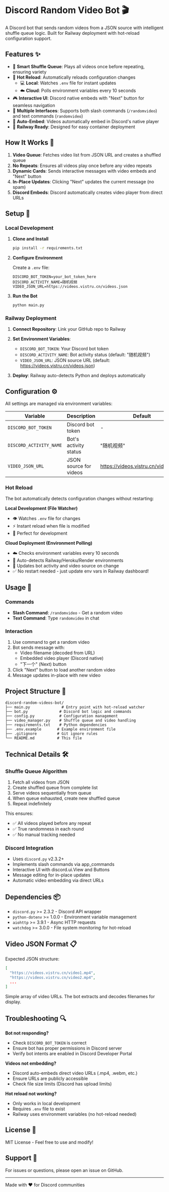# Discord Random Video Bot 🎬

A Discord bot that sends random videos from a JSON source with intelligent shuffle queue logic. Built for Railway deployment with hot-reload configuration support.

## Features ✨

- 🎲 **Smart Shuffle Queue**: Plays all videos once before repeating, ensuring variety
- 🔄 **Hot Reload**: Automatically reloads configuration changes
  - 💻 **Local**: Watches `.env` file for instant updates
  - ☁️ **Cloud**: Polls environment variables every 10 seconds
- 🎮 **Interactive UI**: Discord native embeds with "Next" button for seamless navigation
- 📱 **Multiple Interfaces**: Supports both slash commands (`/randomvideo`) and text commands (`randomvideo`)
- 🎯 **Auto-Embed**: Videos automatically embed in Discord's native player
- 🚀 **Railway Ready**: Designed for easy container deployment

## How It Works 🔧

1. **Video Queue**: Fetches video list from JSON URL and creates a shuffled queue
2. **No Repeats**: Ensures all videos play once before any video repeats
3. **Dynamic Cards**: Sends interactive messages with video embeds and "Next" button
4. **In-Place Updates**: Clicking "Next" updates the current message (no spam)
5. **Discord Embeds**: Discord automatically creates video player from direct URLs

## Setup 🚀

### Local Development

1. **Clone and Install**
   ```bash
   pip install -r requirements.txt
   ```

2. **Configure Environment**

   Create a `.env` file:
   ```env
   DISCORD_BOT_TOKEN=your_bot_token_here
   DISCORD_ACTIVITY_NAME=随机视频
   VIDEO_JSON_URL=https://videos.vistru.cn/videos.json
   ```

3. **Run the Bot**
   ```bash
   python main.py
   ```

### Railway Deployment

1. **Connect Repository**: Link your GitHub repo to Railway

2. **Set Environment Variables**:
   - `DISCORD_BOT_TOKEN`: Your Discord bot token
   - `DISCORD_ACTIVITY_NAME`: Bot activity status (default: "随机视频")
   - `VIDEO_JSON_URL`: JSON source URL (default: https://videos.vistru.cn/videos.json)

3. **Deploy**: Railway auto-detects Python and deploys automatically

## Configuration ⚙️

All settings are managed via environment variables:

| Variable | Description | Default | Required |
|----------|-------------|---------|----------|
| `DISCORD_BOT_TOKEN` | Discord bot token | - | ✅ Yes |
| `DISCORD_ACTIVITY_NAME` | Bot's activity status | "随机视频" | ❌ No |
| `VIDEO_JSON_URL` | JSON source for videos | https://videos.vistru.cn/videos.json | ❌ No |

### Hot Reload

The bot automatically detects configuration changes without restarting:

**Local Development (File Watcher)**
- 👁️ Watches `.env` file for changes
- ⚡ Instant reload when file is modified
- 🔧 Perfect for development

**Cloud Deployment (Environment Polling)**
- ☁️ Checks environment variables every 10 seconds
- 🔄 Auto-detects Railway/Heroku/Render environments
- 🎯 Updates bot activity and video source on change
- ✅ No restart needed - just update env vars in Railway dashboard!

## Usage 📖

### Commands

- **Slash Command**: `/randomvideo` - Get a random video
- **Text Command**: Type `randomvideo` in chat

### Interaction

1. Use command to get a random video
2. Bot sends message with:
   - Video filename (decoded from URL)
   - Embedded video player (Discord native)
   - "下一个" (Next) button
3. Click "Next" button to load another random video
4. Message updates in-place with new video

## Project Structure 📁

```
discord-random-videos-bot/
├── main.py              # Entry point with hot-reload watcher
├── bot.py              # Discord bot logic and commands
├── config.py           # Configuration management
├── video_manager.py    # Shuffle queue and video handling
├── requirements.txt    # Python dependencies
├── .env.example       # Example environment file
├── .gitignore         # Git ignore rules
└── README.md          # This file
```

## Technical Details 🛠️

### Shuffle Queue Algorithm

1. Fetch all videos from JSON
2. Create shuffled queue from complete list
3. Serve videos sequentially from queue
4. When queue exhausted, create new shuffled queue
5. Repeat indefinitely

This ensures:
- ✅ All videos played before any repeat
- ✅ True randomness in each round
- ✅ No manual tracking needed

### Discord Integration

- Uses `discord.py` v2.3.2+
- Implements slash commands via app_commands
- Interactive UI with discord.ui.View and Buttons
- Message editing for in-place updates
- Automatic video embedding via direct URLs

## Dependencies 📦

- `discord.py` >= 2.3.2 - Discord API wrapper
- `python-dotenv` >= 1.0.0 - Environment variable management
- `aiohttp` >= 3.9.1 - Async HTTP requests
- `watchdog` >= 3.0.0 - File system monitoring for hot-reload

## Video JSON Format 📋

Expected JSON structure:
```json
[
  "https://videos.vistru.cn/video1.mp4",
  "https://videos.vistru.cn/video2.mp4",
  ...
]
```

Simple array of video URLs. The bot extracts and decodes filenames for display.

## Troubleshooting 🔍

**Bot not responding?**
- Check `DISCORD_BOT_TOKEN` is correct
- Ensure bot has proper permissions in Discord server
- Verify bot intents are enabled in Discord Developer Portal

**Videos not embedding?**
- Discord auto-embeds direct video URLs (.mp4, .webm, etc.)
- Ensure URLs are publicly accessible
- Check file size limits (Discord has upload limits)

**Hot reload not working?**
- Only works in local development
- Requires `.env` file to exist
- Railway uses environment variables (no hot-reload needed)

## License 📄

MIT License - Feel free to use and modify!

## Support 💬

For issues or questions, please open an issue on GitHub.

---

Made with ❤️ for Discord communities
